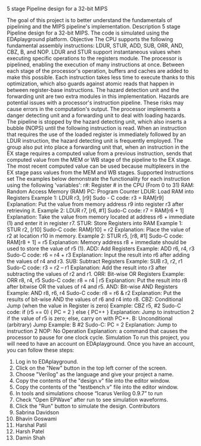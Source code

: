 5 stage Pipeline design for a 32-bit MIPS

The goal of this project is to better understand the fundamentals of pipelining and the MIPS
pipeline's implementation.
Description
5 stage Pipeline design for a 32-bit MIPS. The code is simulated using the EDAplayground
platform.
Objective
The CPU supports the following fundamental assembly instructions: LDUR, STUR, ADD, SUB,
ORR, AND, CBZ, B, and NOP. LDUR and STUR support instantaneous values when executing
specific operations to the registers module.
The processor is pipelined, enabling the execution of many instructions at once. Between each
stage of the processor's operation, buffers and caches are added to make this possible. Each
instruction takes less time to execute thanks to this optimization, which also guards against atomic
reads that happen in between register-base instructions. The hazard detection unit and the
forwarding unit are two extra modules in this implementation. Hazards are potential issues with a
processor's instruction pipeline. These risks may cause errors in the computation's output. The
processor implements a danger detecting unit and a forwarding unit to deal with loading hazards.
The pipeline is stopped by the hazard detecting unit, which also inserts a bubble (NOPS) until the
following instruction is read. When an instruction that requires the use of the loaded register is
immediately followed by an LDUR instruction, the hazard detecting unit is frequently employed.
The group also put into place a forwarding unit that, when an instruction in the EX stage requires
a computed value from a previous instruction, sends that computed value from the MEM or WB
stage of the pipeline to the EX stage. The most recent computed value can be used because
multiplexers in the EX stage pass values from the MEM and WB stages.
Supported Instructions set
The examples below demonstrate the functionality for each instruction using the following
'variables':
 r#: Register # in the CPU (From 0 to 31)
 RAM: Random Access Memory (RAM)
 PC: Program Counter
LDUR: Load RAM into Registers
Example 1: LDUR r3, [r9]
 Sudo - C code: r3 = RAM[r9]
 Explanation: Put the value from memory address r9 into register r3 after retrieving it.
Example 2: LDUR r7, [r6, #1]
 Sudo-C code: r7 = RAM[r6 + 1]
 Explanation: Take the value from memory located at address r6 + immediate (1) and enter it in
register r7.
STUR: Store Registers into RAM
Example 1: STUR r2, [r10]
 Sudo-C code: RAM[r10] = r2
 Explanation: Place the value of r2 at location r10 in memory.
Example 2: STUR r5, [r8, #1]
 Sudo-C code: RAM[r8 + 1] = r5
 Explanation: Memory address r8 + immediate should be used to store the value of r5 (1).
ADD: Add Registers
Example: ADD r6, r4, r3
 Sudo-C code: r6 = r4 + r3
 Explanation: Input the result into r6 after adding the values of r4 and r3.
SUB: Subtract Registers
Example: SUB r3, r2, r1
 Sudo-C code: r3 = r2 – r1
 Explanation: Add the result into r3 after subtracting the values of r2 and r1.
ORR: Bit-wise OR Registers
Example: ORR r8, r4, r5
 Sudo-C code: r8 = r4 | r5
 Explanation: Put the result into r8 after bitwise OR the values of r4 and r5.
AND: Bit-wise AND Registers
Example: AND r8, r6, r4
 Sudo-C code: r8 = r6 & r2
 Explanation: Put the results of bit-wise AND the values of r6 and r4 into r8.
CBZ: Conditional Jump (when the value in Register is zero)
Example: CBZ r5, #2
 Sudo-C code: if (r5 == 0) { PC = 2 } else { PC++ }
 Explanation: Jump to instruction 2 if the value of r5 is zero; else, carry on with PC++.
B: Unconditional (arbitrary) Jump
Example: B #2
 Sudo-C: PC = 2
 Explanation: Jump to instruction 2
NOP: No Operation
 Explanation: a command that causes the processor to pause for one clock cycle.
Simulation
To run this project, you will need to have an account on EDAplayground. Once you have an
account, you can follow these steps:
1. Log in to EDAplayground.
2. Click on the "New" button in the top left corner of the screen.
3. Choose "Verilog" as the language and give your project a name.
4. Copy the contents of the "design.v" file into the editor window.
5. Copy the contents of the "testbench.v" file into the editor window.
6. In tools and simulations choose “Icarus Verilog 0.9.7” to run
7. Check “Open EPWave” after run to see simulation waveforms.
8. Click the "Run" button to simulate the design.
Contributors
1. Sabrina Davidson
2. Bhavin Goswami
3. Harshal Patil
4. Harsh Patel
5. Damin Shah

